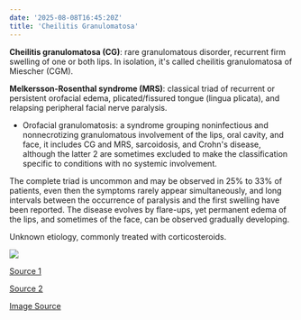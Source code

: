 ```yaml
---
date: '2025-08-08T16:45:20Z'
title: 'Cheilitis Granulomatosa'
---
```

**Cheilitis granulomatosa (CG)**: rare granulomatous disorder, recurrent firm swelling of one or both lips. In isolation, it's called cheilitis granulomatosa of Miescher (CGM).

**Melkersson-Rosenthal syndrome (MRS)**: classical triad of recurrent or persistent orofacial edema, plicated/fissured tongue (lingua plicata), and relapsing peripheral facial nerve paralysis.



* Orofacial granulomatosis: a syndrome grouping noninfectious and nonnecrotizing granulomatous involvement of the lips, oral cavity, and face, it includes CG and MRS, sarcoidosis, and Crohn's disease, although the latter 2 are sometimes excluded to make the classification specific to conditions with no systemic involvement.



The complete triad is uncommon and may be observed in 25% to 33% of patients, even then the symptoms rarely appear simultaneously, and long intervals between the occurrence of paralysis and the first swelling have been reported. The disease evolves by flare-ups, yet permanent edema of the lips, and sometimes of the face, can be observed gradually developing.



Unknown etiology, commonly treated with corticosteroids. 

![](https://gulavox.github.io/articles/images/Cheilitis-Granulomatosa/Melkersson-Rosenthal-syndrome-presenting-with-A-facial-edema-and-tongue-fissuring-and.png)


[Source 1](https://www.ncbi.nlm.nih.gov/books/NBK470396/)

[Source 2](https://dermnetnz.org/topics/orofacial-granulomatosis)

[Image Source](https://www.researchgate.net/figure/Melkersson-Rosenthal-syndrome-presenting-with-A-facial-edema-and-tongue-fissuring-and_fig1_367407730)
